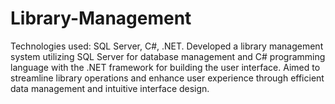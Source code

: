 # Library-Management
Technologies used: SQL Server, C#, .NET. Developed a library management system utilizing SQL Server for database management and C# programming language with the .NET framework for building the user interface. Aimed to streamline library operations and enhance user experience through efficient data management and intuitive interface design.

  


